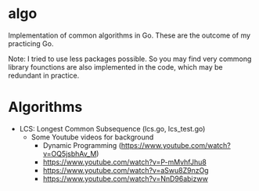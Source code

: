 # algo
Implementation of common algorithms in Go. These are the outcome of my practicing Go. 

Note: I tried to use less packages possible. So you may find very commong library founctions are also implemented in the code, which may be redundant in practice.

# Algorithms
- LCS: Longest Common Subsequence (lcs.go, lcs_test.go)
  - Some Youtube videos for background
    - Dynamic Programming (https://www.youtube.com/watch?v=OQ5jsbhAv_M)
    - https://www.youtube.com/watch?v=P-mMvhfJhu8
    - https://www.youtube.com/watch?v=aSwu8Z9nzOg
    - https://www.youtube.com/watch?v=NnD96abizww
